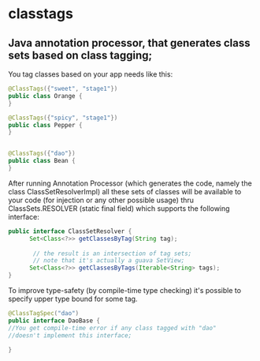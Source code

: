 classtags
=========

Java annotation processor, that generates class sets based on class tagging;
------------------------------------------------------------------------


You tag classes based on your app needs like this:

```java
@ClassTags({"sweet", "stage1"})
public class Orange {
}

@ClassTags({"spicy", "stage1"})
public class Pepper {
}


@ClassTags({"dao"})
public class Bean {
}
```
After running Annotation Processor (which generates the code, namely the class ClassSetResolverImpl) all these sets of classes
will be available to your code (for injection or any other possible usage) thru
ClassSets.RESOLVER (static final field) which supports the following interface:

```java
public interface ClassSetResolver {
      Set<Class<?>> getClassesByTag(String tag);
    
       // the result is an intersection of tag sets;
       // note that it's actually a guava SetView;
      Set<Class<?>> getClassesByTags(Iterable<String> tags);
}
```

To improve type-safety (by compile-time type checking) it's possible
to specify upper type bound for some tag. 

```java
@ClassTagSpec("dao")
public interface DaoBase {
//You get compile-time error if any class tagged with "dao"
//doesn't implement this interface;
	
}

```



